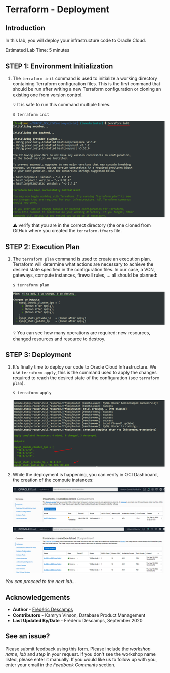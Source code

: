# Terraform - Deployment

## Introduction

In this lab, you will deploy your infrastructure code to Oracle Cloud.

Estimated Lab Time: 5 minutes

## **STEP 1**: Environment Initialization 

1. The `terraform init` command is used to initialize a working directory containing Terraform configuration files. 
This is the first command that should be run after writing a new Terraform configuration or cloning an existing one from version control. 

    💡 It is safe to run this command multiple times.


    ```
    $ terraform init
    ```

    ![](.././images/terminal/term01.png)

    ⚠️ verify that you are in the correct directory (the one cloned from GitHub where you created the `terraform.tfvars` file.

## **STEP 2**: Execution Plan

1. The `terraform plan` command is used to create an execution plan. Terraform will determine what actions are necessary to achieve the desired 
state specified in the configuration files. In our case, a VCN, gateways, compute instances, firewall rules, ... all should be planned:

    ```
    $ terraform plan
    ```

    ![](.././images/terminal/term02.png)

    💡 You can see how many operations are required: new resources, changed resources and resource to destroy.

## **STEP 3**: Deployment

1. It's finally time to deploy our code to Oracle Cloud Infrastructure. We use `terraform apply`, this is the command used to apply the changes required to reach 
the desired state of the configuration (see `terraform plan`).

    ```
    $ terraform apply
    ``` 

    ![](.././images/terminal/term03.png)

2. While the deployment is happening, you can verify in OCI Dashboard, the creation of the compute instances:

    ![](.././images/gui/07.png)

    ![](.././images/gui/08.png)

*You can proceed to the next lab…*

## Acknowledgements

- **Author** - [Frédéric Descamps](https://lefred.be)
- **Contributors** - Kamryn Vinson, Database Product Management
- **Last Updated By/Date** - Frédéric Descamps, September 2020

## See an issue?
Please submit feedback using this [form](https://apexapps.oracle.com/pls/apex/f?p=133:1:::::P1_FEEDBACK:1). Please include the *workshop name*, *lab* and *step* in your request.  If you don't see the workshop name listed, please enter it manually. If you would like us to follow up with you, enter your email in the *Feedback Comments* section. 
